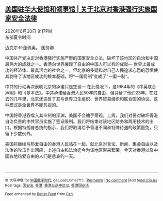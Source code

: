 <!--1593634253000-->
[美国驻华大使馆和领事馆 | 关于北京对香港强行实施国家安全法律](https://chinadigitaltimes.net/chinese/2020/07/%e7%be%8e%e5%9b%bd%e9%a9%bb%e5%8d%8e%e5%a4%a7%e4%bd%bf%e9%a6%86%e5%92%8c%e9%a2%86%e4%ba%8b%e9%a6%86-%e5%85%b3%e4%ba%8e%e5%8c%97%e4%ba%ac%e5%af%b9%e9%a6%99%e6%b8%af%e5%bc%ba%e8%a1%8c%e5%ae%9e/)
------

<p>2020年6月30日 8:17PM<br />东部夏令时间</p><p>迈克尔·R·蓬佩奥， 国务卿</p><p>中国共产党决定对香港强行实施严厉的国家安全立法，破坏了该地区的自治和中国最伟大的成就之一。香港向世界展现了自由的中国人可以有的成就— 世界上最成功的经济体、最具活力的社会之一。但北京的多疑和对自己人民追求心愿的恐惧使其剥夺了该地区成功的根本基础，将“一国两制”变成了“一国一制”。</p><p>中共的行动再次表明北京的承诺只是空谈— 在此情况下，是1984年的《中英联合声明》和《基本法》。中共承诺给香港人民50年的自由，但只给了他们23年。在过去的几年里，北京还违反了其与世界卫生组织、世界贸易组织和联合国的协议。这种模式是全世界不能忽视的。</p><p>中国将香港吞噬入其专制的深渊，美国不会袖手旁观。上周，我们对要对破坏香港自治负责的中共官员实施了签证限制。我们将结束对该地区防务和两用技术的出口。根据特朗普总统的指示，我们将取消给予香港不同和特殊待遇的政策豁免，只留下少数例外。</p><p>美国将继续与热爱自由的香港人民站在一起，就北京对言论、新闻、集会自由以及法治的攻击作出回应，上述自由和法治迄今为该地区带来繁荣。今天对香港以及中国各地热爱自由的人们是悲哀的一天。</p><p>&nbsp;</p><hr /><p><small>&copy; 大号冲塔 for <a href="https://chinadigitaltimes.net/chinese">中国数字时代</a>, get_post_time('Y'). |<a href="https://chinadigitaltimes.net/chinese/2020/07/%e7%be%8e%e5%9b%bd%e9%a9%bb%e5%8d%8e%e5%a4%a7%e4%bd%bf%e9%a6%86%e5%92%8c%e9%a2%86%e4%ba%8b%e9%a6%86-%e5%85%b3%e4%ba%8e%e5%8c%97%e4%ba%ac%e5%af%b9%e9%a6%99%e6%b8%af%e5%bc%ba%e8%a1%8c%e5%ae%9e/">Permalink</a> |<a href="https://chinadigitaltimes.net/chinese/2020/07/%e7%be%8e%e5%9b%bd%e9%a9%bb%e5%8d%8e%e5%a4%a7%e4%bd%bf%e9%a6%86%e5%92%8c%e9%a2%86%e4%ba%8b%e9%a6%86-%e5%85%b3%e4%ba%8e%e5%8c%97%e4%ba%ac%e5%af%b9%e9%a6%99%e6%b8%af%e5%bc%ba%e8%a1%8c%e5%ae%9e/#comments">No comment</a> |Add to<a href="http://del.icio.us/post?url=https://chinadigitaltimes.net/chinese/2020/07/%e7%be%8e%e5%9b%bd%e9%a9%bb%e5%8d%8e%e5%a4%a7%e4%bd%bf%e9%a6%86%e5%92%8c%e9%a2%86%e4%ba%8b%e9%a6%86-%e5%85%b3%e4%ba%8e%e5%8c%97%e4%ba%ac%e5%af%b9%e9%a6%99%e6%b8%af%e5%bc%ba%e8%a1%8c%e5%ae%9e/&amp;title=美国驻华大使馆和领事馆 | 关于北京对香港强行实施国家安全法律">del.icio.us</a><br/>Post tags: <a href="https://chinadigitaltimes.net/chinese/tag/%e5%9b%bd%e5%ae%89%e6%b3%95/" rel="tag">国安法</a>, <a href="https://chinadigitaltimes.net/chinese/tag/%e9%a6%99%e6%b8%af/" rel="tag">香港</a>, <a href="https://chinadigitaltimes.net/chinese/tag/%e9%a6%99%e6%b8%af%e5%8f%8d%e9%80%81%e4%b8%ad%e8%bf%90%e5%8a%a8/" rel="tag">香港反送中运动</a>, <a href="https://chinadigitaltimes.net/chinese/tag/%e9%a6%99%e6%b8%af%e5%9b%bd%e5%ae%89%e6%b3%95/" rel="tag">香港国安法</a><br/></small></p><p><small>Feed enhanced by <a href='http://planetozh.com/blog/my-projects/wordpress-plugin-better-feed-rss/'>Better Feed</a> from  <a href='http://planetozh.com/blog/'>Ozh</a></small></p>
